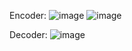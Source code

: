 Encoder:
![image](https://user-images.githubusercontent.com/32430028/143778811-c490b7e3-e550-4496-960f-58306c0e8ce2.png)
![image](https://user-images.githubusercontent.com/32430028/143778850-076748f5-a254-4b76-aa6b-d6f7a737dfec.png)


Decoder:
![image](https://user-images.githubusercontent.com/32430028/143778924-bc7a4f68-bf1f-4e8e-bbd0-7fd64428d87a.png)
